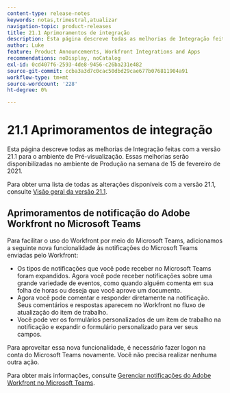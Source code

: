 ```yaml
---
content-type: release-notes
keywords: notas,trimestral,atualizar
navigation-topic: product-releases
title: 21.1 Aprimoramentos de integração
description: Esta página descreve todas as melhorias de Integração feitas com a versão 21.1 para o ambiente de Pré-visualização. Essas melhorias serão disponibilizadas no ambiente de Produção na semana de 15 de fevereiro de 2021.
author: Luke
feature: Product Announcements, Workfront Integrations and Apps
recommendations: noDisplay, noCatalog
exl-id: 0cd407f6-2593-4de8-9456-c26ba231e482
source-git-commit: ccba3a3d7c0cac50dbd29cae677b076811904a91
workflow-type: tm+mt
source-wordcount: '228'
ht-degree: 0%

---
```


# 21.1 Aprimoramentos de integração

Esta página descreve todas as melhorias de Integração feitas com a versão 21.1 para o ambiente de Pré-visualização. Essas melhorias serão disponibilizadas no ambiente de Produção na semana de 15 de fevereiro de 2021.

Para obter uma lista de todas as alterações disponíveis com a versão 21.1, consulte [Visão geral da versão 21.1](../../../product-announcements/product-releases/21.1-release-activity/21-1-release-overview.md).

## Aprimoramentos de notificação do Adobe Workfront no Microsoft Teams

Para facilitar o uso do Workfront por meio do Microsoft Teams, adicionamos a seguinte nova funcionalidade às notificações do Microsoft Teams enviadas pelo Workfront:

* Os tipos de notificações que você pode receber no Microsoft Teams foram expandidos. Agora você pode receber notificações sobre uma grande variedade de eventos, como quando alguém comenta em sua folha de horas ou deseja que você aprove um documento.
* Agora você pode comentar e responder diretamente na notificação. Seus comentários e respostas aparecem no Workfront no fluxo de atualização do item de trabalho.
* Você pode ver os formulários personalizados de um item de trabalho na notificação e expandir o formulário personalizado para ver seus campos.

Para aproveitar essa nova funcionalidade, é necessário fazer logon na conta do Microsoft Teams novamente. Você não precisa realizar nenhuma outra ação.

Para obter mais informações, consulte [Gerenciar notificações do Adobe Workfront no Microsoft Teams](../../../workfront-integrations-and-apps/using-workfront-with-microsoft-teams/manage-wf-notifications-approval-requests-ms-teams.md).

